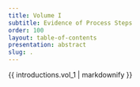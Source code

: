 ```yaml
---
title: Volume I
subtitle: Evidence of Process Steps
order: 100
layout: table-of-contents
presentation: abstract
slug: .
---
```


{{ introductions.vol_1 | markdownify }}